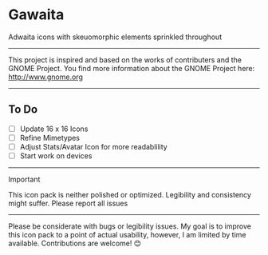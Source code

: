 # Gawaita
Adwaita icons with skeuomorphic elements sprinkled throughout

---

This project is inspired and based on the works of contributers and the GNOME Project. 
You find more information about the GNOME Project here: http://www.gnome.org

---

## To Do
- [ ] Update 16 x 16 Icons
- [ ] Refine Mimetypes
- [ ] Adjust Stats/Avatar Icon for more readablility
- [ ] Start work on devices

---

> [!IMPORTANT]
> This icon pack is neither polished or optimized.
> Legibility and consistency might suffer. Please report all issues

---

Please be considerate with bugs or legibility issues. 
My goal is to improve this icon pack to a point of actual usability, however, I am limited by time available.
Contributions are welcome! :blush:
